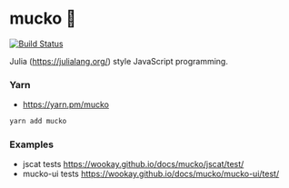 mucko 🍚
========

[![Build Status](https://travis-ci.org/wookay/mucko.svg?branch=master)](https://travis-ci.org/wookay/mucko)

Julia (https://julialang.org/) style JavaScript programming.


### Yarn
 * https://yarn.pm/mucko

```sh
yarn add mucko
```


### Examples
  - jscat tests https://wookay.github.io/docs/mucko/jscat/test/
  - mucko-ui tests https://wookay.github.io/docs/mucko/mucko-ui/test/
